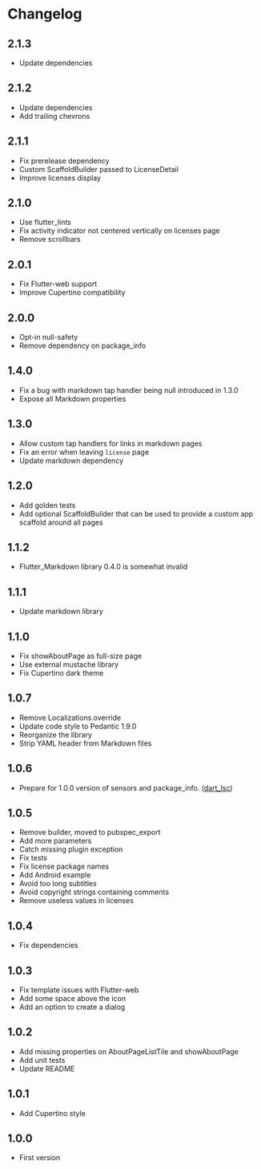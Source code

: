 # Changelog

## 2.1.3

- Update dependencies

## 2.1.2

- Update dependencies
- Add trailing chevrons

## 2.1.1

- Fix prerelease dependency
- Custom ScaffoldBuilder passed to LicenseDetail
- Improve licenses display

## 2.1.0

- Use flutter_lints
- Fix activity indicator not centered vertically on licenses page
- Remove scrollbars

## 2.0.1

- Fix Flutter-web support
- Improve Cupertino compatibility

## 2.0.0

- Opt-in null-safety
- Remove dependency on package_info

## 1.4.0

- Fix a bug with markdown tap handler being null introduced in 1.3.0
- Expose all Markdown properties

## 1.3.0

- Allow custom tap handlers for links in markdown pages
- Fix an error when leaving `license` page
- Update markdown dependency

## 1.2.0

- Add golden tests
- Add optional ScaffoldBuilder that can be used to provide a custom app scaffold around all pages

## 1.1.2

- Flutter_Markdown library 0.4.0 is somewhat invalid

## 1.1.1

- Update markdown library

## 1.1.0

- Fix showAboutPage as full-size page
- Use external mustache library
- Fix Cupertino dark theme

## 1.0.7

- Remove Localizations.override
- Update code style to Pedantic 1.9.0
- Reorganize the library
- Strip YAML header from Markdown files

## 1.0.6

- Prepare for 1.0.0 version of sensors and package_info. ([dart_lsc](https://github.com/amirh/dart_lsc))

## 1.0.5

- Remove builder, moved to pubspec_export
- Add more parameters
- Catch missing plugin exception
- Fix tests
- Fix license package names
- Add Android example
- Avoid too long subtitles
- Avoid copyright strings containing comments
- Remove useless values in licenses

## 1.0.4

- Fix dependencies

## 1.0.3

- Fix template issues with Flutter-web
- Add some space above the icon
- Add an option to create a dialog

## 1.0.2

- Add missing properties on AboutPageListTile and showAboutPage
- Add unit tests
- Update README

## 1.0.1

- Add Cupertino style

## 1.0.0

- First version
